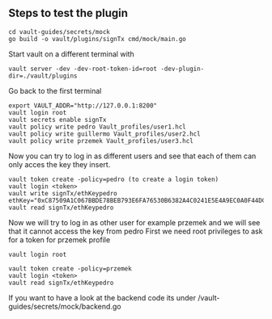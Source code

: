 ## Steps to test the plugin
```
cd vault-guides/secrets/mock
go build -o vault/plugins/signTx cmd/mock/main.go
```

Start vault on a different terminal with 
```
vault server -dev -dev-root-token-id=root -dev-plugin-dir=./vault/plugins
```
Go back to the first terminal
```
export VAULT_ADDR="http://127.0.0.1:8200"
vault login root
vault secrets enable signTx
vault policy write pedro Vault_profiles/user1.hcl 
vault policy write guillermo Vault_profiles/user2.hcl 
vault policy write przemek Vault_profiles/user3.hcl
```

Now you can try to log in as different users and see that each of them can only acces the key they insert.
```
vault token create -policy=pedro (to create a login token)
vault login <token>
vault write signTx/ethKeypedro ethKey="0xC87509A1C067BBDE78BEB793E6FA76530B6382A4C0241E5E4A9EC0A0F44DC0D3"
vault read signTx/ethKeypedro
```


Now we will try to log in as other user for example przemek and we will see that it cannot access the key from pedro
First we need root privileges to ask for a token for przemek profile
```
vault login root
```
```
vault token create -policy=przemek
vault login <token>
vault read signTx/ethKeypedro
```

If you want to have a look at the backend code its under /vault-guides/secrets/mock/backend.go

